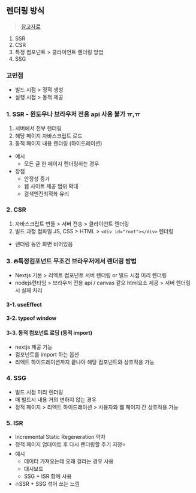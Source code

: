 ## 렌더링 방식
> [참고자료](https://velog.io/@yena1025/Next.js%EC%9D%98-%EB%8B%A4%EC%96%91%ED%95%9C-%EB%A0%8C%EB%8D%94%EB%A7%81-%EB%B0%A9%EC%8B%9D)

1. SSR
2. CSR
3. 특정 컴포넌트 > 클라이언트 렌더링 방법
4. SSG

### 고민점
- 빌드 시점 > 정적 생성
- 실행 시점 > 동적 제공
### 1. SSR - 윈도우나 브라우저 전용 api 사용 불가 ㅠ,ㅠ
1. 서버에서 전부 렌더링
2. 해당 페이지 자바스크립트 로드
3. 동적 페이지 내용 렌더링 (하이드레이션)

- 예시
  - 모든 글 한 페이지 렌더링하는 경우
- 장점
  - 안정성 증가
  - 웹 사이트 제공 범위 확대
  - 검색엔진최적화 유리

### 2. CSR
1. 자바스크립트 번들 > 서버 전송 > 클라이언트 렌더링
2. 빌드 과정 컴파일 JS, CSS > HTML > `<div id="root"></div>` 렌더링
  - 렌더링 동안 화면 비어있음

### 3. 🔥특정컴포넌트 무조건 브라우저에서 렌더링 방법
- Nextjs 기본 > 리엑트 컴포넌트 서버 렌더링 or 빌드 시점 미리 렌더링
- nodejs런타임 > 브라우저 전용 api / canvas 같으 html요소 제공 > 서버 렌더링 시 실패 처리
#### 3-1. useEffect
#### 3-2. typeof window
#### 3-3. 동적 컴포넌트 로딩 (동적 import)
- nextjs 제공 기능
- 컴포넌트를 import 하는 옵션
- 리엑트 하이드레이션까지 끝나야 해당 컴포넌트와 상호작용 가능
### 4. SSG
- 빌드 시점 미리 렌더링
- 매 빌드시 내용 거의 변하지 않는 경우
- 정적 페이지 > 리엑트 하이드레이션 > 사용자와 웹 페이지 간 상호작용 가능
### 5. ISR
- Incremental Static Regeneration 약자
- 정적 페이지 업데이트 후 다시 렌더링할 주기 지정⭐
- 예시
  - 데이터 가져오는데 오래 걸리는 경우 사용
  - 대시보드
  - SSG + ISR 함께 사용
- 🔥SSR + SSG 섞어 쓰는 느낌

